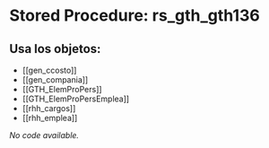 # Stored Procedure: rs_gth_gth136

## Usa los objetos:
- [[gen_ccosto]]
- [[gen_compania]]
- [[GTH_ElemProPers]]
- [[GTH_ElemProPersEmplea]]
- [[rhh_cargos]]
- [[rhh_emplea]]

*No code available.*
